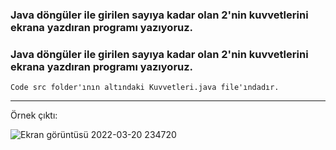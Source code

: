 ### Java döngüler ile girilen sayıya kadar olan 2'nin kuvvetlerini ekrana yazdıran programı yazıyoruz.
### Java döngüler ile girilen sayıya kadar olan 2'nin kuvvetlerini ekrana yazdıran programı yazıyoruz.

`Code src folder'ının altındaki Kuvvetleri.java file'ındadır.`

---
Örnek çıktı:

![Ekran görüntüsü 2022-03-20 234720](https://user-images.githubusercontent.com/89224500/159185420-f4ae17b6-ab1b-4ed3-9492-96d7defc2d93.png)
